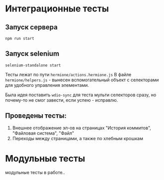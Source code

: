 # Интеграционные тесты

## Запуск сервера
```
npm run start
```

## Запуск selenium 
```
selenium-standalone start
```

Тесты лежат по пути ```hermione/actions.hermione.js```
В файле ```hermione/helpers.js``` - вынесен вспомогательный объект с селекторами для удобного управления элементами.

Была идея поставить ```wdio-sync``` для теста мульти селекторов сразу, но почему-то не смог завести, если успею - исправлю.

## Проведены тесты:
1. Внешнее отображение эл-ов на страницах "История коммитов", "Файловая система", "Файл"
2. Переходы между страницами, а также по хлебным крошкам

# Модульные тесты

модульные тесты в работе..